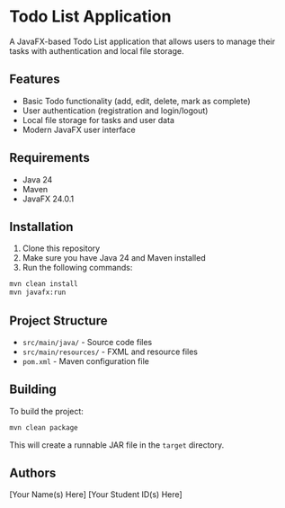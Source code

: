 # Todo List Application

A JavaFX-based Todo List application that allows users to manage their tasks with authentication and local file storage.

## Features

- Basic Todo functionality (add, edit, delete, mark as complete)
- User authentication (registration and login/logout)
- Local file storage for tasks and user data
- Modern JavaFX user interface

## Requirements

- Java 24
- Maven
- JavaFX 24.0.1

## Installation

1. Clone this repository
2. Make sure you have Java 24 and Maven installed
3. Run the following commands:

```bash
mvn clean install
mvn javafx:run
```

## Project Structure

- `src/main/java/` - Source code files
- `src/main/resources/` - FXML and resource files
- `pom.xml` - Maven configuration file

## Building

To build the project:

```bash
mvn clean package
```

This will create a runnable JAR file in the `target` directory.

## Authors

[Your Name(s) Here]
[Your Student ID(s) Here] 